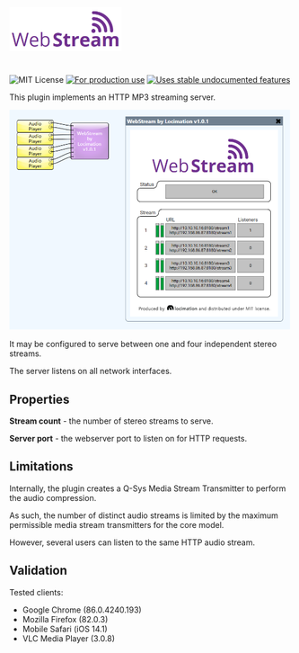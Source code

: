 <img src="img/logo.png" width="200" />

#
![MIT License](https://img.shields.io/badge/license-MIT-blue) [![For production use](https://img.shields.io/badge/stability-prod%20ready-brightgreen)](https://gist.github.com/gdyr/2e54d8afb39d4ea789b4830603ca34b2) [![Uses stable undocumented features](https://img.shields.io/badge/support-stable-green)](https://gist.github.com/gdyr/2e54d8afb39d4ea789b4830603ca34b2)

This plugin implements an HTTP MP3 streaming server.

<img src="img/screenshot.png" width="500" />

It may be configured to serve between one and four independent stereo streams.

The server listens on all network interfaces.

## Properties

**Stream count** - the number of stereo streams to serve.

**Server port** - the webserver port to listen on for HTTP requests.



## Limitations

Internally, the plugin creates a Q-Sys Media Stream Transmitter to perform the audio compression.

As such, the number of distinct audio streams is limited by the maximum permissible media stream transmitters for the core model.

However, several users can listen to the same HTTP audio stream.



## Validation

Tested clients:

 - Google Chrome (86.0.4240.193)
 - Mozilla Firefox (82.0.3)
 - Mobile Safari (iOS 14.1)
 - VLC Media Player (3.0.8)
